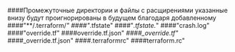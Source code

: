  ####Промежуточные директории и файлы с расщирениями указанные внизу будут проигнорированы в будущем благодаря добавленному
####"**/.terraform/*"
####"*.tfstate"
####"*.tfstate.*"
####"crash.log"
####"override.tf"
####override.tf.json"
####*_override.tf"
####*_override.tf.json"
####.terraformrc"
####terraform.rc"